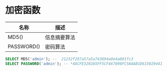 # 加密函数

| 名称       | 描述         |
| ---------- | ------------ |
| MD5()      | 信息摘要算法 |
| PASSWORD() | 密码算法     |

```sql
SELECT MD5('admin'); --  21232f297a57a5a743894a0e4a801fc3
SELECT PASSWORD('admin'); -- *4ACFE3202A5FF5CF467898FC58AAB1D615029441
```

